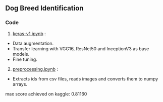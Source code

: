 ## Dog Breed Identification

### Code

1. [keras-v1.ipynb](keras-v1.ipynb) :
  * Data augmentation.
  * Transfer learning with VGG16, ResNet50 and InceptionV3 as base models.
  * Fine tuning.
  
2. [preprocessing.ipynb](preprocessing.ipynb) :
  * Extracts ids from csv files, reads images and converts them to numpy arrays.
  
  max score achieved on kaggle: 0.81160

